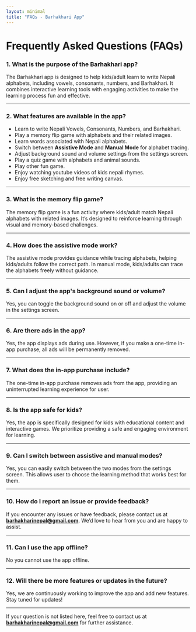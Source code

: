 ```yaml
---
layout: minimal
title: "FAQs - Barhakhari App"
---
```


# Frequently Asked Questions (FAQs)

### 1. **What is the purpose of the Barhakhari app?**
The Barhakhari app is designed to help kids/adult learn to write Nepali alphabets, including vowels, consonants, numbers, and Barhakhari. It combines interactive learning tools with engaging activities to make the learning process fun and effective.

---

### 2. **What features are available in the app?**
- Learn to write Nepali Vowels, Consonants, Numbers, and Barhakhari.
- Play a memory flip game with alphabets and their related images.
- Learn words associated with Nepali alphabets.
- Switch between **Assistive Mode** and **Manual Mode** for alphabet tracing.
- Adjust background sound and volume settings from the settings screen.
- Play a quiz game with alphabets and animal sounds.
- Play other fun game.
- Enjoy watching youtube videos of kids nepali rhymes.
- Enjoy free sketching and free writing canvas.

---

### 3. **What is the memory flip game?**
The memory flip game is a fun activity where kids/adult match Nepali alphabets with related images. It’s designed to reinforce learning through visual and memory-based challenges.

---

### 4. **How does the assistive mode work?**
The assistive mode provides guidance while tracing alphabets, helping kids/adults follow the correct path. In manual mode, kids/adults can trace the alphabets freely without guidance.

---

### 5. **Can I adjust the app's background sound or volume?**
Yes, you can toggle the background sound on or off and adjust the volume in the settings screen.

---

### 6. **Are there ads in the app?**
Yes, the app displays ads during use. However, if you make a one-time in-app purchase, all ads will be permanently removed.

---

### 7. **What does the in-app purchase include?**
The one-time in-app purchase removes ads from the app, providing an uninterrupted learning experience for user.

---

### 8. **Is the app safe for kids?**
Yes, the app is specifically designed for kids with educational content and interactive games. We prioritize providing a safe and engaging environment for learning.

---

### 9. **Can I switch between assistive and manual modes?**
Yes, you can easily switch between the two modes from the settings screen. This allows user to choose the learning method that works best for them.

---

### 10. **How do I report an issue or provide feedback?**
If you encounter any issues or have feedback, please contact us at **barhakharinepal@gmail.com**. We’d love to hear from you and are happy to assist.

---

### 11. **Can I use the app offline?**
No you cannot use the app offline.

---

### 12. **Will there be more features or updates in the future?**
Yes, we are continuously working to improve the app and add new features. Stay tuned for updates!

---

If your question is not listed here, feel free to contact us at **barhakharinepal@gmail.com** for further assistance.

